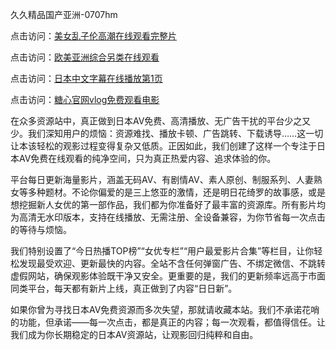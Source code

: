 久久精品国产亚洲-0707hm


点击访问：<a href="https://gfd-5xg.pages.dev/">美女乱子伦高潮在线观看完整片</a>

点击访问：<a href="https://gfd-5xg.pages.dev/">欧美亚洲综合另类在线观看</a>

点击访问：<a href="https://gfd-5xg.pages.dev/">日本中文字幕在线播放第1页</a>

点击访问：<a href="https://gfd-5xg.pages.dev/">糖心官网vlog免费观看电影</a>


在众多资源站中，真正做到日本AV免费、高清播放、无广告干扰的平台少之又少。我们深知用户的烦恼：资源难找、播放卡顿、广告跳转、下载诱导……这一切让本该轻松的观影过程变得复杂又低质。正因如此，我们创建了这样一个专注于日本AV免费在线观看的纯净空间，只为真正热爱内容、追求体验的你。

平台每日更新海量影片，涵盖无码AV、有剧情AV、素人原创、制服系列、人妻熟女等多种题材。不论你偏爱的是三上悠亚的激情，还是明日花绮罗的故事感，或是想挖掘新人女优的第一部作品，我们都为你准备好了最丰富的资源库。所有影片均为高清无水印版本，支持在线播放、无需注册、全设备兼容，为你节省每一次点击的等待与烦恼。

我们特别设置了“今日热播TOP榜”“女优专栏”“用户最爱影片合集”等栏目，让你轻松发现最受欢迎、更新最快的内容。全站不含任何弹窗广告、不绑定微信、不跳转虚假网站，确保观影体验既干净又安全。更重要的是，我们的更新频率远高于市面同类平台，每天都有新片上线，真正做到了内容“日日新”。

如果你曾为寻找日本AV免费资源而多次失望，那就请收藏本站。我们不承诺花哨的功能，但承诺——每一次点击，都是真正的内容；每一次观看，都值得信任。让我们成为你长期稳定的日本AV资源站，让观影回归纯粹和自由。


<span style="display:none;">[Canonical link]( ）</span>
